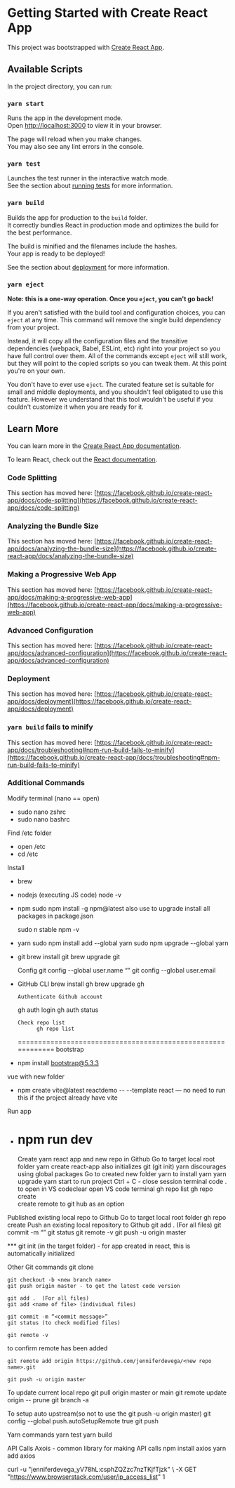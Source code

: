 # Getting Started with Create React App

This project was bootstrapped with [Create React App](https://github.com/facebook/create-react-app).

## Available Scripts

In the project directory, you can run:

### `yarn start`

Runs the app in the development mode.\
Open [http://localhost:3000](http://localhost:3000) to view it in your browser.

The page will reload when you make changes.\
You may also see any lint errors in the console.

### `yarn test`

Launches the test runner in the interactive watch mode.\
See the section about [running tests](https://facebook.github.io/create-react-app/docs/running-tests) for more information.

### `yarn build`

Builds the app for production to the `build` folder.\
It correctly bundles React in production mode and optimizes the build for the best performance.

The build is minified and the filenames include the hashes.\
Your app is ready to be deployed!

See the section about [deployment](https://facebook.github.io/create-react-app/docs/deployment) for more information.

### `yarn eject`

**Note: this is a one-way operation. Once you `eject`, you can't go back!**

If you aren't satisfied with the build tool and configuration choices, you can `eject` at any time. This command will remove the single build dependency from your project.

Instead, it will copy all the configuration files and the transitive dependencies (webpack, Babel, ESLint, etc) right into your project so you have full control over them. All of the commands except `eject` will still work, but they will point to the copied scripts so you can tweak them. At this point you're on your own.

You don't have to ever use `eject`. The curated feature set is suitable for small and middle deployments, and you shouldn't feel obligated to use this feature. However we understand that this tool wouldn't be useful if you couldn't customize it when you are ready for it.

## Learn More

You can learn more in the [Create React App documentation](https://facebook.github.io/create-react-app/docs/getting-started).

To learn React, check out the [React documentation](https://reactjs.org/).

### Code Splitting

This section has moved here: [https://facebook.github.io/create-react-app/docs/code-splitting](https://facebook.github.io/create-react-app/docs/code-splitting)

### Analyzing the Bundle Size

This section has moved here: [https://facebook.github.io/create-react-app/docs/analyzing-the-bundle-size](https://facebook.github.io/create-react-app/docs/analyzing-the-bundle-size)

### Making a Progressive Web App

This section has moved here: [https://facebook.github.io/create-react-app/docs/making-a-progressive-web-app](https://facebook.github.io/create-react-app/docs/making-a-progressive-web-app)

### Advanced Configuration

This section has moved here: [https://facebook.github.io/create-react-app/docs/advanced-configuration](https://facebook.github.io/create-react-app/docs/advanced-configuration)

### Deployment

This section has moved here: [https://facebook.github.io/create-react-app/docs/deployment](https://facebook.github.io/create-react-app/docs/deployment)

### `yarn build` fails to minify

This section has moved here: [https://facebook.github.io/create-react-app/docs/troubleshooting#npm-run-build-fails-to-minify](https://facebook.github.io/create-react-app/docs/troubleshooting#npm-run-build-fails-to-minify)

### Additional Commands

Modify terminal
(nano == open)

- sudo nano zshrc
- sudo nano bashrc

Find /etc folder

- open /etc
- cd /etc

Install

- brew
- nodejs (executing JS code)
  node -v
- npm
  sudo npm install -g npm@latest
  also use to upgrade
  install all packages in package.json

  sudo n stable
  npm -v

- yarn
  sudo npm install add --global yarn
  sudo npm upgrade --global yarn
- git
  brew install git
  brew upgrade git

  Config
  git config --global user.name “<github username>”
  git config --global user.email <github email>

- GitHub CLI
  brew install gh
  brew upgrade gh

      Authenticate Github account

  gh auth login
  gh auth status

      Check repo list
      		gh repo list

  ============================================================
  bootstrap

- npm install bootstrap@5.3.3

vue with new folder

- npm create vite@latest reactdemo -- --template react
  — no need to run this if the project already have vite

Run app

- # npm run dev
  Create yarn react app and new repo in Github
  Go to target local root folder
  yarn create react-app <project folder name>
  also initializes git (git init)
  yarn discourages using global packages
  Go to created new folder
  yarn
  to install yarn
  yarn upgrade
  yarn start
  to run project
  Ctrl + C - close session terminal
  code .
  to open in VS codeclear
  open VS code terminal
  gh repo list
  gh repo create  
   create remote to git hub as an option

Published existing local repo to Github
Go to target local root folder
gh repo create
Push an existing local repository to Github
git add . (For all files)
git commit -m “<commit message>”
git status
git remote -v
git push -u origin master

\*\*\* git init (in the target folder) - for app created in react, this is automatically initialized

Other Git commands
git clone <repo url>

    git checkout -b <new branch name>
    git push origin master - to get the latest code version

    git add .  (For all files)
    git add <name of file> (individual files)

    git commit -m “<commit message>”
    git status (to check modified files)

    git remote -v

to confirm remote has been added

    git remote add origin https://github.com/jenniferdevega/<new repo name>.git

    git push -u origin master

To update current local repo
git pull origin master or main
git remote update origin -- prune
git branch -a

To setup auto upstream(so not to use the git push -u origin master)
git config --global push.autoSetupRemote true
git push

Yarn commands
yarn test
yarn build

API Calls
Axois - common library for making API calls
npm install axios
yarn add axios

curl -u "jenniferdevega_yV78hL:csphZQZzc7nzTKjfTjzk" \ -X GET "https://www.browserstack.com/user/ip_access_list"
1

